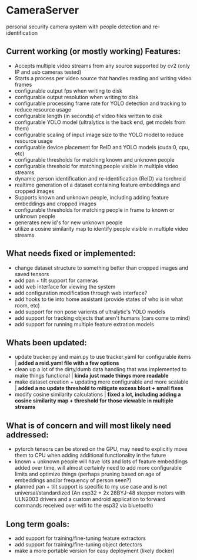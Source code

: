 # CameraServer
personal security camera system with people detection and re-identification


## Current working (or mostly working) Features:
- Accepts multiple video streams from any source supported by cv2 (only IP and usb cameras tested)
- Starts a process per video source that handles reading and writing video frames
- configurable output fps when writing to disk
- configurable output resolution when writing to disk
- configurable processing frame rate for YOLO detection and tracking to reduce resource usage
- configurable length (in seconds) of video files written to disk
- configurable YOLO model (ultralytics is the back end, get models from them)
- configurable scaling of input image size to the YOLO model to reduce resource usage
- configurable device placement for ReID and YOLO models (cuda:0, cpu, etc)
- configurable thresholds for matching known and unknown people
- configurable threshold for matching people visible in multiple video streams
- dynamic person identification and re-identification (ReID) via torchreid
- realtime generation of a dataset containing feature embeddings and cropped images
-  Supports known and unknown people, including adding feature embeddings and cropped images
-  configurable thresholds for matching people in frame to known or unknown people
-  generates new id's for new unknown people
-  utilize a cosine similarity map to identify people visible in multiple video streams


## What needs fixed or implemented:
- change dataset structure to something better than cropped images and saved tensors
- add pan + tilt support for cameras
- add web interface for viewing the system
- add configuration modification through web interface?
- add hooks to tie into home assistant (provide states of who is in what room, etc)
- add support for non pose varients of ultralytic's YOLO models
- add support for tracking objects that aren't humans (cars come to mind)
- add support for running multiple feature extration models

## Whats been updated:
- update tracker.py and main.py to use tracker.yaml for configurable items | **added a reid.yaml file with a few options**
- clean up a lot of the dirty/dumb data handling that was implemented to make things functional | **kinda just made things more readable**
- make dataset creation + updating more configurable and more scalable | **added a no update threshold to mitigate excess bloat + small fixes**
- modify cosine similarity calculations | **fixed a lot, including adding a cosine similarity map + threshold for those viewable in multiple streams**

## What is of concern and will most likely need addressed:
- pytorch tensors can be stored on the GPU, may need to explicitly move them to CPU when adding additional functionality in the future
- known + unknown people will have lots and lots of feature embeddings added over time, will almost certainly need to add more configurable limits and optimize things (perhaps pruning based on age of embeddings and/or frequency of person seen?)
- planned pan + tilt support is specific to my use case and is not universal/standardized (An esp32 + 2x 28BYJ-48 stepper motors with ULN2003 drivers and a custom android application to forward commands received over wifi to the esp32 via bluetooth)

## Long term goals:
- add support for training/fine-tuning feature extractors
- add support for training/fine-tuning object detectors
- make a more portable version for easy deployment (likely docker)
